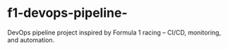 # f1-devops-pipeline-
DevOps pipeline project inspired by Formula 1 racing – CI/CD, monitoring, and automation.
